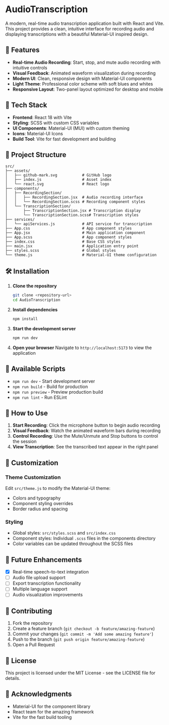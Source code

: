 # AudioTranscription

A modern, real-time audio transcription application built with React and Vite. This project provides a clean, intuitive interface for recording audio and displaying transcriptions with a beautiful Material-UI inspired design.

## 🎯 Features

- **Real-time Audio Recording**: Start, stop, and mute audio recording with intuitive controls
- **Visual Feedback**: Animated waveform visualization during recording
- **Modern UI**: Clean, responsive design with Material-UI components
- **Light Theme**: Professional color scheme with soft blues and whites
- **Responsive Layout**: Two-panel layout optimized for desktop and mobile

## 🚀 Tech Stack

- **Frontend**: React 18 with Vite
- **Styling**: SCSS with custom CSS variables
- **UI Components**: Material-UI (MUI) with custom theming
- **Icons**: Material-UI Icons
- **Build Tool**: Vite for fast development and building

## 📁 Project Structure

```
src/
├── assets/
│   ├── github-mark.svg           # GitHub logo
│   ├── index.js                  # Asset index
│   └── react.svg                 # React logo
├── components/
│   ├── RecordingSection/
│   │   ├── RecordingSection.jsx  # Audio recording interface
│   │   └── RecordingSection.scss # Recording component styles
│   └── TranscriptionSection/
│       ├── TranscriptionSection.jsx # Transcription display
│       └── TranscriptionSection.scss# Transcription styles
├── services/
│   └── apiServices.js            # API service for transcription
├── App.css                       # App component styles
├── App.jsx                       # Main application component
├── App.scss                      # App component styles
├── index.css                     # Base CSS styles
├── main.jsx                      # Application entry point
├── styles.scss                   # Global styles
└── theme.js                      # Material-UI theme configuration
```

## 🛠️ Installation

1. **Clone the repository**
   ```bash
   git clone <repository-url>
   cd AudioTranscription
   ```

2. **Install dependencies**
   ```bash
   npm install
   ```

3. **Start the development server**
   ```bash
   npm run dev
   ```

4. **Open your browser**
   Navigate to `http://localhost:5173` to view the application

## 📜 Available Scripts

- `npm run dev` - Start development server
- `npm run build` - Build for production
- `npm run preview` - Preview production build
- `npm run lint` - Run ESLint

## 🎵 How to Use

1. **Start Recording**: Click the microphone button to begin audio recording
2. **Visual Feedback**: Watch the animated waveform bars during recording
3. **Control Recording**: Use the Mute/Unmute and Stop buttons to control the session
4. **View Transcription**: See the transcribed text appear in the right panel

## 🔧 Customization

### Theme Customization
Edit `src/theme.js` to modify the Material-UI theme:
- Colors and typography
- Component styling overrides
- Border radius and spacing

### Styling
- Global styles: `src/styles.scss` and `src/index.css`
- Component styles: Individual `.scss` files in the components directory
- Color variables can be updated throughout the SCSS files

## 🚧 Future Enhancements

- [x] Real-time speech-to-text integration
- [ ] Audio file upload support
- [ ] Export transcription functionality
- [ ] Multiple language support
- [ ] Audio visualization improvements

## 🤝 Contributing

1. Fork the repository
2. Create a feature branch (`git checkout -b feature/amazing-feature`)
3. Commit your changes (`git commit -m 'Add some amazing feature'`)
4. Push to the branch (`git push origin feature/amazing-feature`)
5. Open a Pull Request

## 📄 License

This project is licensed under the MIT License - see the LICENSE file for details.

## 🙏 Acknowledgments

- Material-UI for the component library
- React team for the amazing framework
- Vite for the fast build tooling
